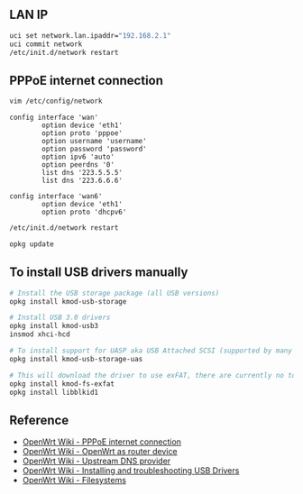 ## LAN IP

```bash
uci set network.lan.ipaddr="192.168.2.1"
uci commit network
/etc/init.d/network restart
```

## PPPoE internet connection

```bash
vim /etc/config/network
```

```config
config interface 'wan'
        option device 'eth1'
        option proto 'pppoe'
        option username 'username'
        option password 'password'
        option ipv6 'auto'
        option peerdns '0'
        list dns '223.5.5.5'
        list dns '223.6.6.6'

config interface 'wan6'
        option device 'eth1'
        option proto 'dhcpv6'
```

```bash
/etc/init.d/network restart

opkg update
```

## To install USB drivers manually

```bash
# Install the USB storage package (all USB versions)
opkg install kmod-usb-storage

# Install USB 3.0 drivers
opkg install kmod-usb3
insmod xhci-hcd

# To install support for UASP aka USB Attached SCSI (supported by many USB drives and drive enclosures, especially if USB 3.0. It enhances performance if it's supported by both the drive and the host controller in your device)
opkg install kmod-usb-storage-uas

# This will download the driver to use exFAT, there are currently no tools in OpenWrt to format/check exFAT
opkg install kmod-fs-exfat
opkg install libblkid1
```

## Reference

* [OpenWrt Wiki - PPPoE internet connection](https://openwrt.org/docs/guide-user/network/wan/wan_interface_protocols#pppoe_internet_connection)
* [OpenWrt Wiki - OpenWrt as router device](https://openwrt.org/docs/guide-user/network/openwrt_as_routerdevice#command-line_instructions)
* [OpenWrt Wiki - Upstream DNS provider](https://openwrt.org/docs/guide-user/base-system/dhcp_configuration#upstream_dns_provider)
* [OpenWrt Wiki - Installing and troubleshooting USB Drivers](https://openwrt.org/docs/guide-user/storage/usb-installing#to_install_usb_drivers_manually)
* [OpenWrt Wiki - Filesystems](https://openwrt.org/docs/guide-user/storage/filesystems-and-partitions#set_up_exfat)
